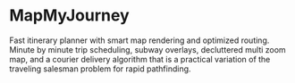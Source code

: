 # MapMyJourney
Fast itinerary planner with smart map rendering and optimized routing. Minute by minute trip scheduling, subway overlays, decluttered multi zoom map, and a courier delivery algorithm that is a practical variation of the traveling salesman problem for rapid pathfinding.
